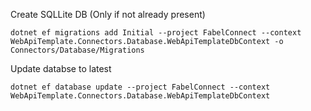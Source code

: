 Create SQLLite DB (Only if not already present)
```
dotnet ef migrations add Initial --project FabelConnect --context WebApiTemplate.Connectors.Database.WebApiTemplateDbContext -o Connectors/Database/Migrations
```

Update databse to latest
```
dotnet ef database update --project FabelConnect --context WebApiTemplate.Connectors.Database.WebApiTemplateDbContext
```
